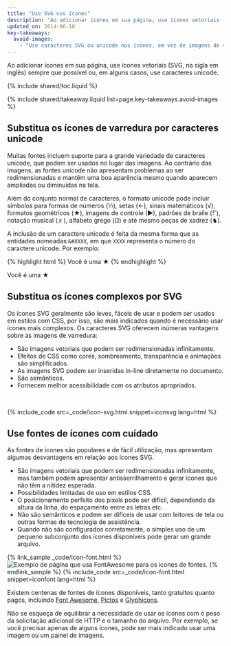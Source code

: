 ```yaml
---
title: "Use SVG nos ícones"
description: "Ao adicionar ícones em sua página, use ícones vetoriais (SVG, na sigla em inglês) sempre que possível ou, em alguns casos, use caracteres unicode."
updated_on: 2014-06-10
key-takeaways:
  avoid-images:
    - "Use caracteres SVG ou unicode nos ícones, em vez de imagens de varredura."
---
```


<p class="intro">
  Ao adicionar ícones em sua página, use ícones vetoriais (SVG, na sigla em inglês) sempre que possível ou, em alguns casos, use caracteres unicode.
</p>


{% include shared/toc.liquid %}


{% include shared/takeaway.liquid list=page.key-takeaways.avoid-images %}

## Substitua os ícones de varredura por caracteres unicode

Muitas fontes incluem suporte para a grande variedade de caracteres unicode, que podem ser usados no lugar das imagens.  Ao contrário das imagens, as fontes unicode não apresentam problemas ao ser redimensionadas e mantêm uma boa aparência mesmo quando aparecem ampliadas ou diminuídas na tela.

Além do conjunto normal de caracteres, o formato unicode pode incluir símbolos para formas de números (&#8528;), setas (&#8592;), sinais matemáticos (&#8730;), formatos geométricos (&#9733;), imagens de controle (&#9654;), padrões de braile (&#10255;), notação musical (&#9836;), alfabeto grego (&#937;) e até mesmo peças de xadrez (&#9822;).

A inclusão de um caractere unicode é feita da mesma forma que as entidades nomeadas:`&#XXXX`, em que `XXXX` representa o número do caractere unicode.  Por exemplo:

{% highlight html %}
Você é uma &#9733;
{% endhighlight %}

Você é uma &#9733;

## Substitua os ícones complexos por SVG
Os ícones SVG geralmente são leves, fáceis de usar e podem ser usados em estilos com CSS, por isso, são mais indicados quando é necessário usar ícones mais complexos. Os caracteres SVG oferecem inúmeras vantagens sobre as imagens de varredura:

* São imagens vetoriais que podem ser redimensionadas infinitamente.
* Efeitos de CSS como cores, sombreamento, transparência e animações são simplificados.
* As imagens SVG podem ser inseridas in-line diretamente no documento.
* São semânticos.
* Fornecem melhor acessibilidade com os atributos apropriados.

&nbsp;

{% include_code src=_code/icon-svg.html snippet=iconsvg lang=html %}

## Use fontes de ícones com cuidado

As fontes de ícones são populares e de fácil utilização, mas apresentam algumas desvantagens em relação aos ícones SVG.

* São imagens vetoriais que podem ser redimensionadas infinitamente, mas também podem apresentar antisserrilhamento e gerar ícones que não têm a nitidez esperada.
* Possibilidades limitadas de uso em estilos CSS.
* O posicionamento perfeito dos pixels pode ser difícil, dependendo da altura da linha, do espaçamento entre as letras etc.
* Não são semânticos e podem ser difíceis de usar com leitores de tela ou outras formas de tecnologia de assistência.
* Quando não são configurados corretamente, o simples uso de um pequeno subconjunto dos ícones disponíveis pode gerar um grande arquivo. 


{% link_sample _code/icon-font.html %}
<img src="img/icon-fonts.png" class="center"
srcset="img/icon-fonts.png 1x, img/icon-fonts-2x.png 2x"
alt="Exemplo de página que usa FontAwesome para os ícones de fontes.">
{% endlink_sample %}
{% include_code src=_code/icon-font.html snippet=iconfont lang=html %}

Existem centenas de fontes de ícones disponíveis, tanto gratuitos quanto pagos, incluindo [Font Awesome](http://fortawesome.github.io/Font-Awesome/), [Pictos](http://pictos.cc/) e [Glyphicons](http://glyphicons.com/).

Não se esqueça de equilibrar a necessidade de usar os ícones com o peso da solicitação adicional de HTTP e o tamanho do arquivo.  Por exemplo, se você precisar apenas de alguns ícones, pode ser mais indicado usar uma imagem ou um painel de imagens.



